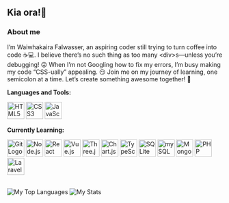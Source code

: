 ## Kia ora!👋

<!-- 
**waifal/waifal** is a ✨ _special_ ✨ repository because its `README.md` (this file) appears on your GitHub profile. 
-->

### About me
I’m Waiwhakaira Falwasser, an aspiring coder still trying to turn coffee into code ☕💻. I believe there’s no such thing as too many &lt;div&gt;s—unless you’re debugging! 😜 When I’m not Googling how to fix my errors, I’m busy making my code “CSS-ually” appealing. 😏 Join me on my journey of learning, one semicolon at a time. Let’s create something awesome together! 🚀

<!--
I’m Waiwhakaira Falwasser, a beginner web developer trying to turn coffee into code ☕💻. When I’m not debugging, I’m probably Googling how to actually debug. 😅 Join me on this journey of learning, one semicolon at a time! 😉
I’m Waiwhakaira Falwasser, a web developer who believes there’s no such thing as too many <div>s—unless you’re debugging! 😜 Still getting the hang of it all, but I’m confident I’ll “tag” along just fine. Let’s create something awesome! 🌟
I’m Waiwhakaira Falwasser, a beginner developer just trying to make my code “CSS-ually” appealing. 😏 Still working on mastering the language of HTML, but hey, Rome wasn’t built in a day... and neither was my portfolio! 😆
I’m Waiwhakaira Falwasser, a web developer still figuring out if I can write code faster than I can write coffee orders. ☕💻 Let’s just say I’m a work-in-progress, but I’m definitely "Java" to learn more! 😜
-->

<!-- ### Key Projects -->

**Languages and Tools:**
<div>
  <img src="https://www.svgrepo.com/show/452228/html-5.svg" alt="HTML5 Logo" width="40"/>
  <img src="https://www.svgrepo.com/show/452185/css-3.svg" alt="CSS3 Logo" width="40"/>
  <img src="https://www.svgrepo.com/show/452045/js.svg" alt="JavaScript Logo" width="40"/>
</div>

**Currently Learning:**
<div>
  <img src="https://www.svgrepo.com/show/452210/git.svg" alt="Git Logo" width="40">
  <img src="https://www.svgrepo.com/show/354119/nodejs-icon.svg" alt="Node.js Logo" width="40">
  <img src="https://www.svgrepo.com/show/354259/react.svg" alt="React Logo" width="40">
  <img src="https://www.svgrepo.com/show/452130/vue.svg" alt="Vue.js Logo" width="40">
  <img src="https://upload.wikimedia.org/wikipedia/commons/thumb/3/3f/Three.js_Icon.svg/1200px-Three.js_Icon.svg.png" alt="Three.js Logo" width="40">
  <img src="https://upload.wikimedia.org/wikipedia/commons/thumb/8/86/Chart.js_logo.svg/1200px-Chart.js_logo.svg.png" alt="Chart.js Logo" width="40">
  <img src="https://www.svgrepo.com/show/354478/typescript-icon.svg" alt="TypeScript Logo" width="40">
  <img src="https://www.svgrepo.com/show/374094/sqlite.svg" alt="SQLite Logo" width="40">
  <img src="https://www.svgrepo.com/show/342053/mysql.svg" alt="mySQL Logo" width="40">
  <img src="https://www.svgrepo.com/show/373845/mongo.svg" alt="Mongo Logo" width="40">
  <img src="https://www.svgrepo.com/show/354180/php.svg" alt="PHP Logo" width="40">
  <img src="https://www.svgrepo.com/show/353985/laravel.svg" alt="Laravel Logo" width="40">
</div>
<br>

![My Top Languages](https://github-readme-stats.vercel.app/api/top-langs?username=waifal&show_icons=true&locale=en&layout=compact)
![My Stats](https://github-readme-stats.vercel.app/api?username=waifal&show_icons=true&count_private=true&hide=prs)
